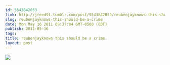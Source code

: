 ```yaml
---
id: 5543842053
link: http://jreed91.tumblr.com/post/5543842053/reubenjayknows-this-should-be-a-crime
slug: reubenjayknows-this-should-be-a-crime
date: Mon May 16 2011 08:37:04 GMT-0500 (CDT)
publish: 2011-05-16
tags: 
title: reubenjayknows this should be a crime.
layout: post
---
```



![](http://24.media.tumblr.com/tumblr_ll9nzrbhQy1qc9n6mo1_400.gif)

